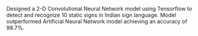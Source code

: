 Designed a 2-D Convolutional Neural Network model using Tensorflow to detect and recognize 10 static signs in Indian sign language. Model outperformed Artificial Neural Network model achieving an accuracy of 98.7%.
